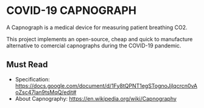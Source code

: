 # COVID-19 CAPNOGRAPH

A Capnograph is a medical device for measuring patient breathing CO2.

This project implements an open-source, cheap and quick to manufacture alternative to comercial capnographs during the COVID-19 pandemic.


## Must Read
- Specification: https://docs.google.com/document/d/1Fy8tQPNT1egSTognoJjIqcrcn0vAoZsc47lan9tsMqQ/edit#
- About Capnography: https://en.wikipedia.org/wiki/Capnography

